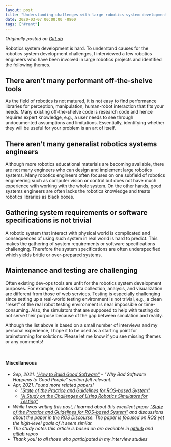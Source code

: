 ```yaml
---
layout: post
title: "Understanding challenges with large robotics system development"
date: 2020-03-07 00:00:00 -0800
tags: ["#rant"]
---
```


_Originally posted on [GitLab](https://gitlab.com/mjyc/robosysdev-notes/-/blob/master/post.md)_

Robotics system development is hard. To understand causes for the robotics system development challenges, I interviewed a few robotics engineers who have been involved in large robotics projects and identified the following themes.

## There aren't many performant off-the-shelve tools

As the field of robotics is not matured, it is not easy to find performance libraries for perception, manipulation, human-robot interaction that fits your needs. Many existing off-the-shelve code is research code and hence requires expert knowledge, e.g., a user needs to see through undocumented assumptions and limitations. Essentially, identifying whether they will be useful for your problem is an art of itself.

## There aren't many generalist robotics systems engineers

Although more robotics educational materials are becoming available, there are not many engineers who can design and implement large robotics systems. Many robotics engineers often focuses on one subfield of robotics engineering such as computer vision or control but does not have much experience with working with the whole system. On the other hands, good systems engineers are often lacks the robotics knowledge and treats robotics libraries as black boxes.

## Gathering system requirements or software specifications is not trivial

A robotic system that interact with physical world is complicated and consequences of using such system in real world is hard to predict. This makes the gathering of system requirements or software specifications challenging. Therefore the system specifications are often underspecified which yields brittle or over-prepared systems.

## Maintenance and testing are challenging

Often existing dev-ops tools are unfit for the robotics system development purposes. For example, robotics data collection, analysis, and visualization are different from those of web services. Testing is especially challenging since setting up a real-world testing environment is not trivial, e.g., a clean "reset" of the real robot testing environment is near impossible or time-consuming. Also, the simulators that are supposed to help with testing do not serve their purpose because of the gap between simulation and reality.

Although the list above is based on a small number of interviews and my personal experience, I hope it to be used as a starting point for brainstorming for solutions. Please let me know if you see missing themes or any comments!


<br>

#### Miscellaneous

- _Sep, 2021. ["How to Build Good Software"](https://www.csc.gov.sg/articles/how-to-build-good-software) - "Why Bad Software Happens to Good People" section felt relevant._
- _Apr, 2021. Found more related papers!_
    - _["State of the Practice and Guidelines for ROS-based System"](https://arxiv.org/ftp/arxiv/papers/2010/2010.14537.pdf)_
    - _["A Study on the Challenges of Using Robotics Simulators for Testing"](https://arxiv.org/pdf/2004.07368.pdf)_
- _While I was writing this post, I learned about this excellent paper ["State of the Practice and Guidelines for ROS-based System"](https://github.com/S2-group/icse-seip-2020-replication-package/blob/master/ICSE_SEIP_2020.pdf) and discussions about the paper in [the ROS Discourse](https://discourse.ros.org/t/guidelines-on-how-to-architect-ros-based-systems/12641). The paper is focused on [ROS](https://www.ros.org/) yet the high-level goals of it seem similar._
- _The study notes this article is based on are available in [github](https://github.com/mjyc/robosysdev-notes) and [gitlab](https://gitlab.com/mjyc/robosysdev-notes) repos_
- _Thank you! to all those who participated in my interview studies_

